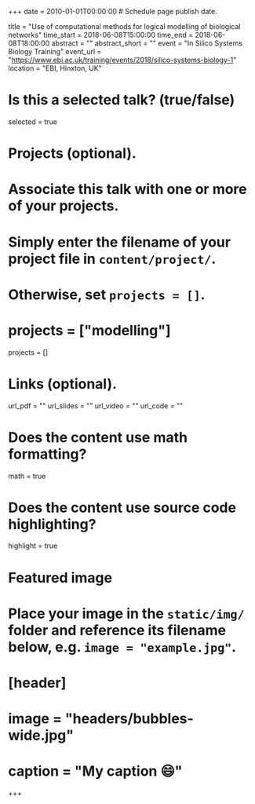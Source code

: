 +++
date = 2010-01-01T00:00:00  # Schedule page publish date.

title = "Use of computational methods for logical modelling of biological networks"
time_start = 2018-06-08T15:00:00
time_end = 2018-06-08T18:00:00
abstract = ""
abstract_short = ""
event = "In Silico Systems Biology Training"
event_url = "https://www.ebi.ac.uk/training/events/2018/silico-systems-biology-1"
location = "EBI, Hinxton, UK"

# Is this a selected talk? (true/false)
selected = true

# Projects (optional).
#   Associate this talk with one or more of your projects.
#   Simply enter the filename of your project file in `content/project/`.
#   Otherwise, set `projects = []`.
# projects = ["modelling"]
projects = []

# Links (optional).
url_pdf = ""
url_slides = ""
url_video = ""
url_code = ""

# Does the content use math formatting?
math = true

# Does the content use source code highlighting?
highlight = true

# Featured image
# Place your image in the `static/img/` folder and reference its filename below, e.g. `image = "example.jpg"`.
# [header]
# image = "headers/bubbles-wide.jpg"
# caption = "My caption :smile:"

+++
